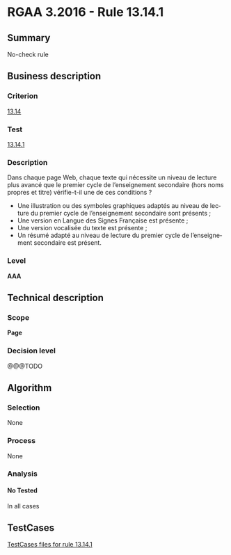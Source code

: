 # RGAA 3.2016 - Rule 13.14.1

## Summary
No-check rule


## Business description

### Criterion
[13.14](http://references.modernisation.gouv.fr/rgaa-accessibilite/2016/criteres.html#crit-13-14)

### Test
[13.14.1](http://references.modernisation.gouv.fr/rgaa-accessibilite/2016/criteres.html#test-13-14-1)

### Description
<div lang="fr">Dans chaque page Web, chaque texte qui n&#xE9;cessite un niveau de lecture plus avanc&#xE9; que le premier cycle de l&#x2019;enseignement secondaire (hors noms propres et titre) v&#xE9;rifie-t-il une de ces conditions&nbsp;? <ul><li>Une illustration ou des symboles graphiques adapt&#xE9;s au niveau de lecture du premier cycle de l&#x2019;enseignement secondaire sont pr&#xE9;sents&nbsp;;</li> <li>Une version en Langue des Signes Fran&#xE7;aise est pr&#xE9;sente&nbsp;;</li> <li>Une version vocalis&#xE9;e du texte est pr&#xE9;sente&nbsp;;</li> <li>Un r&#xE9;sum&#xE9; adapt&#xE9; au niveau de lecture du premier cycle de l&#x2019;enseignement secondaire est pr&#xE9;sent.</li> </ul></div>

### Level
**AAA**


## Technical description

### Scope
**Page**

### Decision level
@@@TODO


## Algorithm

### Selection
None

### Process
None

### Analysis

#### No Tested
In all cases


##  TestCases

[TestCases files for rule 13.14.1](https://github.com/Asqatasun/Asqatasun/tree/develop/rules/rules-rgaa3.2016/src/test/resources/testcases/rgaa32016/Rgaa32016Rule131401/)


